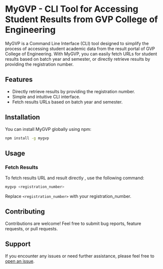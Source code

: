 # MyGVP - CLI Tool for Accessing Student Results from GVP College of Engineering

MyGVP is a Command Line Interface (CLI) tool designed to simplify the process of accessing student academic data from the result portal of GVP College of Engineering. With MyGVP, you can easily fetch URLs for student results based on batch year and semester, or directly retrieve results by providing the registration number.

## Features

- Directly retrieve results by providing the registration number.
- Simple and intuitive CLI interface.
- Fetch results URLs based on batch year and semester.

## Installation

You can install MyGVP globally using npm:

```bash
npm install -g mygvp
```

## Usage

### Fetch Results

To fetch results URL and result directly , use the following command:
```bash
mygvp <registration_number>
```
Replace `<registration_number>` with your registration_number.
## Contributing

Contributions are welcome! Feel free to submit bug reports, feature requests, or pull requests.

## Support

If you encounter any issues or need further assistance, please feel free to [open an issue](https://github.com/kumarram27/gvp/issues).
